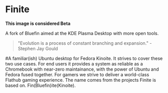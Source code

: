 # Finite
**This image is considered Beta** 

A fork of Bluefin aimed at the KDE Plasma Desktop with more open tools.

> "Evolution is a process of constant branching and expansion." - Stephen Jay Gould

#A familiar(ish) Ubuntu desktop for Fedora Kinoite. It strives to cover these two use cases. For end users it provides a system as reliable as a Chromebook with near-zero maintainance, with the power of Ubuntu and Fedora fused together. For gamers we strive to deliver a world-class Flathub gaming experience. The name comes from the projects Finite is based on. Fin(Bluefin)ite(Kinoite).

